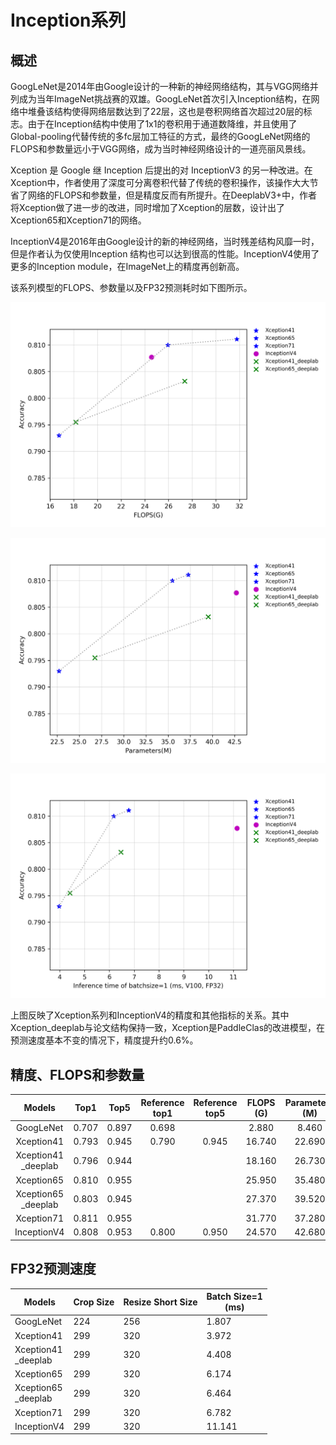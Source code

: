 # Inception系列

## 概述

GoogLeNet是2014年由Google设计的一种新的神经网络结构，其与VGG网络并列成为当年ImageNet挑战赛的双雄。GoogLeNet首次引入Inception结构，在网络中堆叠该结构使得网络层数达到了22层，这也是卷积网络首次超过20层的标志。由于在Inception结构中使用了1x1的卷积用于通道数降维，并且使用了Global-pooling代替传统的多fc层加工特征的方式，最终的GoogLeNet网络的FLOPS和参数量远小于VGG网络，成为当时神经网络设计的一道亮丽风景线。

Xception 是 Google 继 Inception 后提出的对 InceptionV3 的另一种改进。在Xception中，作者使用了深度可分离卷积代替了传统的卷积操作，该操作大大节省了网络的FLOPS和参数量，但是精度反而有所提升。在DeeplabV3+中，作者将Xception做了进一步的改进，同时增加了Xception的层数，设计出了Xception65和Xception71的网络。

InceptionV4是2016年由Google设计的新的神经网络，当时残差结构风靡一时，但是作者认为仅使用Inception 结构也可以达到很高的性能。InceptionV4使用了更多的Inception module，在ImageNet上的精度再创新高。


该系列模型的FLOPS、参数量以及FP32预测耗时如下图所示。

![](../../images/models/Inception.png.flops.png)

![](../../images/models/Inception.png.params.png)

![](../../images/models/Inception.png.fp32.png)

上图反映了Xception系列和InceptionV4的精度和其他指标的关系。其中Xception_deeplab与论文结构保持一致，Xception是PaddleClas的改进模型，在预测速度基本不变的情况下，精度提升约0.6%。



## 精度、FLOPS和参数量

| Models             | Top1   | Top5   | Reference<br>top1 | Reference<br>top5 | FLOPS<br>(G) | Parameters<br>(M) |
|:--:|:--:|:--:|:--:|:--:|:--:|:--:|
| GoogLeNet          | 0.707  | 0.897  | 0.698             |                   | 2.880        | 8.460             |
| Xception41         | 0.793  | 0.945  | 0.790             | 0.945             | 16.740       | 22.690            |
| Xception41<br>_deeplab | 0.796  | 0.944  |                   |                   | 18.160       | 26.730            |
| Xception65         | 0.810  | 0.955  |                   |                   | 25.950       | 35.480            |
| Xception65<br>_deeplab | 0.803  | 0.945  |                   |                   | 27.370       | 39.520            |
| Xception71         | 0.811  | 0.955  |                   |                   | 31.770       | 37.280            |
| InceptionV4        | 0.808  | 0.953  | 0.800             | 0.950             | 24.570       | 42.680            |



## FP32预测速度

| Models                 | Crop Size | Resize Short Size | Batch Size=1<br>(ms) |
|------------------------|-----------|-------------------|--------------------------|
| GoogLeNet              | 224       | 256               | 1.807                    |
| Xception41             | 299       | 320               | 3.972                    |
| Xception41<br>_deeplab | 299       | 320               | 4.408                    |
| Xception65             | 299       | 320               | 6.174                    |
| Xception65<br>_deeplab | 299       | 320               | 6.464                    |
| Xception71             | 299       | 320               | 6.782                    |
| InceptionV4            | 299       | 320               | 11.141                   |
